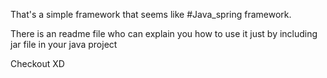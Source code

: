 That's a simple framework that seems like #Java_spring framework.

There is an readme file who can explain you how to use it just by including jar file in your java project

Checkout XD
